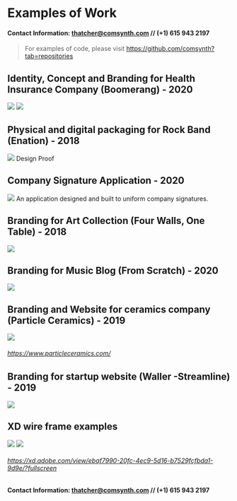 # Examples of Work
#### Contact Information: [thatcher@comsynth.com](mailto:thatcher@comsynth.com) // (+1) **615 943 2197**
> For examples of code, please visit https://github.com/comsynth?tab=repositories
## Identity, Concept and Branding for Health Insurance Company (Boomerang) - 2020
![](examples_of_work/boomerang_v2.png)
![](examples_of_work/boomerang_dev.png)
## Physical and digital packaging for Rock Band (Enation) - 2018
![](examples_of_work/Shock%20EP%20-%20Design%20Proof%20(W139).jpeg)
Design Proof
## Company Signature Application - 2020
![](examples_of_work/signatureapp.png)
An application designed and built to uniform company signatures.
## Branding for Art Collection (Four Walls, One Table)  - 2018
![](examples_of_work/four%20walls%20flyer.png)
## Branding for Music Blog (From Scratch) - 2020
![](examples_of_work/fader01.png)
## Branding and Website for ceramics company (Particle Ceramics) - 2019
![](examples_of_work/particle%20ceramics%20website.png)
###### https://www.particleceramics.com/
## Branding for startup website (Waller -Streamline) - 2019
![](examples_of_work/steamline%20v3.png)
## XD wire frame examples 
![](examples_of_work/streamline%20wire.png)
![](examples_of_work/streamline-%20lines.png)
###### https://xd.adobe.com/view/ebaf7990-20fc-4ec9-5d16-b7529fcfbda1-9d9e/?fullscreen
#### Contact Information: [thatcher@comsynth.com](mailto:thatcher@comsynth.com) // (+1) **615 943 2197**



